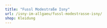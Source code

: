 ```yaml
---
title: "Fussl Modestraße Isny"
url: /isny-im-allgaeu/fussl-modestrasse-isny/
shop: Kleidung
---
```

